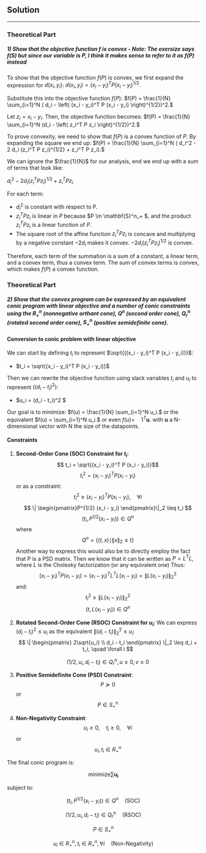 ## Solution
--------

### Theoretical Part

##### 1) Show that the objective function $f$ is convex - Note: The exersize says $f(S)$ but since our variable is P, I think it makes sense to refer to it as $f(P)$ instead

To show that the objective function $f(P)$ is convex, we first expand the expression for $d(x_i, y_i)$:
$d(x_i, y_i) = (x_i - y_i)^T P (x_i - y_i) ^{1/2}.$

Substitute this into the objective function $f(P)$:
$f(P) = \frac{1}{N} \sum_{i=1}^N ( d_i - \left( (x_i - y_i)^T P (x_i - y_i) \right)^{1/2})^2.$

Let $z_i = x_i - y_i$. Then, the objective function becomes:
$f(P) = \frac{1}{N} \sum_{i=1}^N (d_i - \left( z_i^T P z_i \right)^{1/2})^2.$

To prove convexity, we need to show that $f(P)$ is a convex function of $P$. By expanding the square we end up:
$f(P) = \frac{1}{N} \sum_{i=1}^N ( d_i^2 - 2 d_i (z_i^T P z_i)^{1/2} + z_i^T P z_i).$

We can ignore the $\frac{1}{N}$ for our analysis, end we end up with a sum of terms that look like:

$d_i^2 - 2 d_i (z_i^T P z_i)^{1/2} + z_i^T P z_i$

For each term:
- $d_i^2$ is constant with respect to P.
- $z_i^T P z_i$ is linear in $P$ because $P \in \mathbf{S}^n_+ $, and the product $z_i^T P z_i$ is a linear function of $P$.
- The square root of the affine function $z_i^T P z_i$ is concave and multiplying by a negative constant $-2 d_i$ makes it convex. $-2 d_i (z_i^T P z_i)^{1/2}$ is convex.

Therefore, each term of the summation is a sum of a constant, a linear term, and a convex term, thus a convex term. The sum of convex terms is convex, which makes $f(P)$ a convex function.

### Theoretical Part

##### 2) Show that the convex program can be expressed by an equivalent conic program with linear objective and a number of conic constraints using the $R^n_+$ (nonnegative orthant cone), $Q^n$ (second order cone), $Q_r^n$ (rotated second order cone), $S^n_+$ (positive semidefinite cone).

#### Conversion to conic problem with linear objective

We can start by defining  $t_i$ to represent $\sqrt{((x_i - y_i)^T P (x_i - y_i))}$:

- $t_i = \sqrt{(x_i - y_i)^T P (x_i - y_i)}$

Then we can rewrite the objective function using slack variables $t_i$ and $u_i$ to represent $((d_i - t_i)^2)$:
- $u_i = (d_i - t_i)^2 $

Our goal is to minimize:
$f(u) = \frac{1}{N} \sum_{i=1}^N u_i.$ or the equivalent $f(u) = \sum_{i=1}^N u_i.$ or even $f(u) = \quad 1^T \mathbf{u}.$ with $\mathbf{u}$ a N-dimensional vector with N the size of the datapoints.

#### Constraints

1. **Second-Order Cone (SOC) Constraint for $t_i$**:
   $$ t_i = \sqrt{(x_i - y_i)^T P (x_i - y_i)}$$
   $$ t_i^2 = (x_i - y_i)^T P (x_i - y_i)$$
   or as a constraint:
   $$ t_i^2 \geq (x_i - y_i)^T P (x_i - y_i), \quad \forall i $$
   $$
   \| \begin{pmatrix}P^{1/2} (x_i - y_i) \end{pmatrix}\|_2 \leq t_i
   $$
   $$
   (t_i, P^{1/2} (x_i - y_i)) \in Q^n
   $$
   where
   $$
   Q^n = \{(t, x) \mid \|x\|_2 \leq t\}
   $$
   Another way to express this would also be to directly employ the fact that P is a PSD matrix.
   Then we know that it can be written as $P = L^TL$, where $L$ is the Cholesky factorization (or any equivalent one)
   Thus:
    $$
    (x_i - y_i)^T P (x_i - y_i)=(x_i - y_i)^T L^T L (x_i - y_i)=\|L (x_i - y_i)\|_2^2
    $$
   and:
   $$
   t_i^2 \geq \|L (x_i - y_i)\|_2^2
   $$
   $$
   (t, L (x_i - y_i)) \in Q^n
   $$


2. **Rotated Second-Order Cone (RSOC) Constraint for $u_i$**:
   We can express $(d_i - t_i)^2 \leq u_i$ as the equivalent $\| (d_i - t_i) \|^2_2 \leq u_i$:
   $$
   \| \begin{pmatrix} 2\sqrt{u_i} \\ d_i - t_i \end{pmatrix} \|_2 \leq d_i + t_i, \quad \forall i
   $$

   $$
   (1/2, u_i, d_i - t_i) \in Q_r^n, u \geq 0, v \geq 0
   $$

3. **Positive Semidefinite Cone (PSD) Constraint**:
   $$
   P \succeq 0
   $$ 
   or 
   $$
   P \in S^n_+
   $$

4. **Non-Negativity Constraint**:
   $$ 
   u_i \geq 0, \quad t_i \geq 0, \quad \forall i
   $$
   or 
   $$
   u_i, t_i \in R^n_+
   $$

The final conic program is:

$$
\text{minimize} \sum \mathbf{u_i}
$$

subject to:

$$
(t_i, P^{1/2} (x_i - y_i)) \in Q^n \quad \text{(SOC)}
$$

$$
(1/2, u_i, d_i - t_i) \in Q_r^n \quad \text{(RSOC)}
$$

$$
P \in S^n_+
$$

$$
u_i \in R^n_+, t_i \in R^n_+, \forall i \quad \text{(Non-Negativity)}
$$



